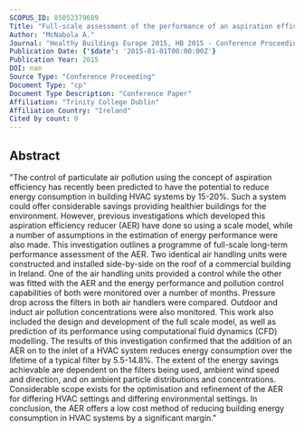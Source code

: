 ```yaml
---
SCOPUS_ID: 85052379689
Title: "Full-scale assessment of the performance of an aspiration efficiency based pollution control device for building HVAC systems."
Author: "McNabola A."
Journal: "Healthy Buildings Europe 2015, HB 2015 - Conference Proceedings"
Publication Date: {'$date': '2015-01-01T00:00:00Z'}
Publication Year: 2015
DOI: nan
Source Type: "Conference Proceeding"
Document Type: "cp"
Document Type Description: "Conference Paper"
Affiliation: "Trinity College Dublin"
Affiliation Country: "Ireland"
Cited by count: 0
---
```


## Abstract
"The control of particulate air pollution using the concept of aspiration efficiency has recently been predicted to have the potential to reduce energy consumption in building HVAC systems by 15-20%. Such a system could offer considerable savings providing healthier buildings for the environment. However, previous investigations which developed this aspiration efficiency reducer (AER) have done so using a scale model, while a number of assumptions in the estimation of energy performance were also made. This investigation outlines a programme of full-scale long-term performance assessment of the AER. Two identical air handling units were constructed and installed side-by-side on the roof of a commercial building in Ireland. One of the air handling units provided a control while the other was fitted with the AER and the energy performance and pollution control capabilities of both were monitored over a number of months. Pressure drop across the filters in both air handlers were compared. Outdoor and induct air pollution concentrations were also monitored. This work also included the design and development of the full scale model, as well as prediction of its performance using computational fluid dynamics (CFD) modelling. The results of this investigation confirmed that the addition of an AER on to the inlet of a HVAC system reduces energy consumption over the lifetime of a typical filter by 5.5-14.8%. The extent of the energy savings achievable are dependent on the filters being used, ambient wind speed and direction, and on ambient particle distributions and concentrations. Considerable scope exists for the optimisation and refinement of the AER for differing HVAC settings and differing environmental settings. In conclusion, the AER offers a low cost method of reducing building energy consumption in HVAC systems by a significant margin."
